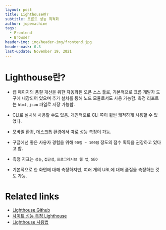 ```yaml
---
layout: post
title: Lighthouse란?
subtitle: 프론트 성능 최적화
author: jopemachine
tags:
  - Frontend
  - Browser
header-img: img/header-img/frontend.jpg
header-mask: 0.3
last-update: November 19, 2021
---
```


# Lighthouse란?

- 웹 페이지의 품질 개선을 위한 자동화된 오픈 소스 툴로, 기본적으로 크롬 개발자 도구에 내장되어 있으며 추가 설치를 통해 노드 모듈로서도 사용 가능함. 측정 리포트는 `html`, `json` 파일로 저장 가능함.

- CLI로 설치해 사용할 수도 있음. 개인적으로 CLI 쪽이 휠씬 쾌적하게 사용할 수 있었다.

- 모바일 환경, 데스크톱 환경에서 따로 성능 측정이 가능.

- 구글에선 좋은 사용자 경험을 위해 `90점 ~ 100점` 정도의 점수 획득을 권장하고 있다고 함.

- 측정 지표는 `성능`, `접근성`, `프로그레시브 웹 앱`, `SEO`

- 기본적으로 한 화면에 대해 측정하지만, 여러 개의 URL에 대해 품질을 측정하는 것도 가능.

# Related links

- [Lighthouse Github](https://github.com/GoogleChrome/lighthouse)
- [사이트 성능 측정 Lighthouse](https://skyksit.tistory.com/entry/%EC%82%AC%EC%9D%B4%ED%8A%B8-%EC%84%B1%EB%8A%A5-%EC%B8%A1%EC%A0%95-lighthouse)
- [Lighthouse 사용법](https://velog.io/@dell_mond/Lighthouse-%EC%82%AC%EC%9A%A9%EB%B2%95)